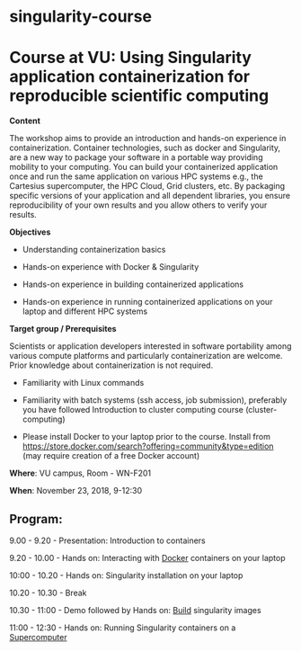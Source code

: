 # singularity-course

# Course at VU: Using Singularity application containerization for reproducible scientific computing

**Content**

The workshop aims to provide an introduction and hands-on experience in containerization. Container technologies, such as docker and Singularity, are a new way to package your software in a portable way providing mobility to your computing. You can build your containerized application once and run the same application on various HPC systems e.g., the Cartesius supercomputer, the HPC Cloud, Grid clusters, etc. By packaging specific versions of your application and all dependent libraries, you ensure reproducibility of your own results and you allow others to verify your results.

**Objectives**

 - Understanding containerization basics
 
 - Hands-on experience with Docker & Singularity
 
 - Hands-on experience in building containerized applications
 
 - Hands-on experience in running containerized applications on your laptop and different HPC systems

**Target group / Prerequisites**

Scientists or application developers interested in software portability among various compute platforms and particularly containerization are welcome. Prior knowledge about containerization is not required.

  - Familiarity with Linux commands
  
  - Familiarity with batch systems (ssh access, job submission), preferably you have followed Introduction to cluster computing course (cluster-computing)
  
  - Please install Docker to your laptop prior to the course. Install from https://store.docker.com/search?offering=community&type=edition (may require creation of a free Docker account)

**Where**: VU campus, Room - WN-F201 

**When**: November 23, 2018, 9-12:30

Program:
--------
9.00 - 9.20  -  Presentation: Introduction to containers

9.20 - 10.00   -  Hands on: Interacting with [Docker](https://github.com/maithili-k/singularity-course/blob/master/run-docker.md) containers on your laptop

10:00 - 10.20  -  Hands on: Singularity installation on your laptop

10.20 - 10.30  - Break

10.30 - 11:00  -  Demo followed by Hands on: [Build](https://github.com/maithili-k/singularity-course/blob/master/build-singularity-image.md) singularity images 

11:00 - 12:30  -  Hands on: Running Singularity containers on a [Supercomputer](https://github.com/maithili-k/singularity-course/blob/master/run-singularity-cartesius.md)
